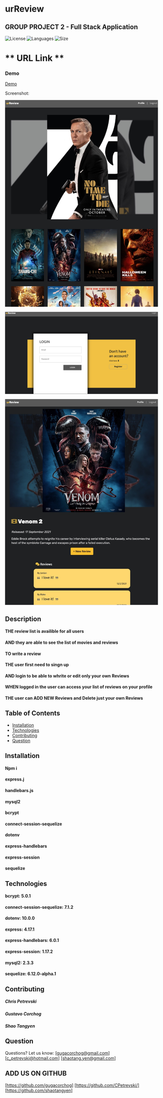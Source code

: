 # urReview

## GROUP PROJECT 2 - Full Stack Application

![License](https://img.shields.io/badge/LICENSE-MIT-BLUE)
![Languages](https://img.shields.io/github/languages/top/CPetrevski/urReview?color=red)
![Size](https://img.shields.io/github/repo-size/CPetrevski/urReview?color=yellow)


#  ** URL Link  **
    
### Demo

<a href="https://drive.google.com/file/d/1qwCFm9nhZfmkQE7SzHlBVNLxozuBYdXy/view?usp=sharing">Demo</a>

Screenshot:

![screenshot](https://github.com/CPetrevski/urReview/blob/main/assets/images/Homepage.jpg)

![screenshot](https://github.com/CPetrevski/urReview/blob/main/assets/images/Login.jpg)

![screenshot](https://github.com/CPetrevski/urReview/blob/main/assets/images/Profile.jpg)



## Description 

#### THE review list is availible for all users
#### AND they are able to see the list of movies and reviews 
#### TO write a review 
#### THE user first need to singn up
#### AND login to be able to whrite or edit only your own Reviews
#### WHEN logged in the user can access your list of reviews on your profile
#### THE user can ADD NEW Reviews and Delete just your own Reviews


## Table of Contents 

- [Installation](#installation)
- [Technologies](#Technologies)
- [Contributing](#contributing)
- [Question](#question) 
 

## Installation

#### Npm i
#### express.j
#### handlebars.js
#### mysql2
#### bcrypt
#### connect-session-sequelize
#### dotenv
#### express-handlebars
#### express-session
#### sequelize

## Technologies

#### bcrypt: 5.0.1
#### connect-session-sequelize: 7.1.2
#### dotenv: 10.0.0
#### express: 4.17.1
#### express-handlebars: 6.0.1
#### express-session: 1.17.2
#### mysql2: 2.3.3
#### sequelize: 6.12.0-alpha.1
  

## Contributing
##### Chris Petrevski 
##### Gustavo Corchog 
##### Shao Tangyen


## Question
Questions? Let us know:  [gugacorchog@gmail.com]
                         [c_petrevski@hotmail.com]
                         [shaotang.yen@gmail.com]

## ADD US ON GITHUB 
[https://github.com/gugacorchog]
[https://github.com/CPetrevski/]
[https://github.com/shaotangyen]
